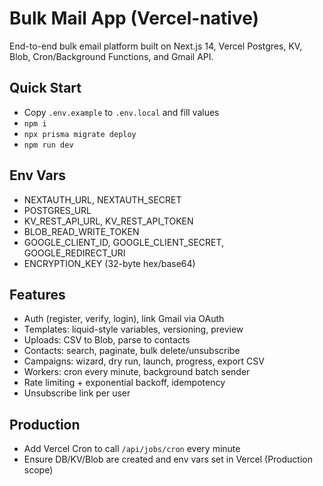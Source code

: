 # Bulk Mail App (Vercel-native)

End-to-end bulk email platform built on Next.js 14, Vercel Postgres, KV, Blob, Cron/Background Functions, and Gmail API.

## Quick Start
- Copy `.env.example` to `.env.local` and fill values
- `npm i`
- `npx prisma migrate deploy`
- `npm run dev`

## Env Vars
- NEXTAUTH_URL, NEXTAUTH_SECRET
- POSTGRES_URL
- KV_REST_API_URL, KV_REST_API_TOKEN
- BLOB_READ_WRITE_TOKEN
- GOOGLE_CLIENT_ID, GOOGLE_CLIENT_SECRET, GOOGLE_REDIRECT_URI
- ENCRYPTION_KEY (32-byte hex/base64)

## Features
- Auth (register, verify, login), link Gmail via OAuth
- Templates: liquid-style variables, versioning, preview
- Uploads: CSV to Blob, parse to contacts
- Contacts: search, paginate, bulk delete/unsubscribe
- Campaigns: wizard, dry run, launch, progress, export CSV
- Workers: cron every minute, background batch sender
- Rate limiting + exponential backoff, idempotency
- Unsubscribe link per user

## Production
- Add Vercel Cron to call `/api/jobs/cron` every minute
- Ensure DB/KV/Blob are created and env vars set in Vercel (Production scope)

